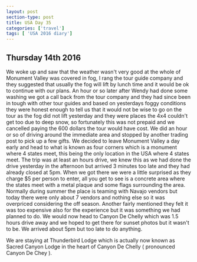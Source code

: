 ```yaml
---
layout: post
section-type: post
title: USA Day 35
categories: ['travel']
tags: [ 'USA 2016 diary']
---
```

## Thursday 14th 2016  

We woke up and saw that the weather wasn't very good at the whole of Monument Valley was covered in fog, I rang the tour guide company and they suggested that usually the fog will lift by lunch time and it would be ok to continue with our plans. An hour or so later after Wendy had done some washing we got a call back from the tour company and they had since been in tough with other tour guides and based on yesterdays foggy conditions they were honest enough to tell us that it would not be wise to go on the tour as the fog did not lift yesterday and they were places the 4x4 couldn't get too due to deep snow, so fortunately this was not prepaid and we cancelled paying the 600 dollars the tour would have cost. We did an hour or so of driving around the immediate area and stopped by another trading post to pick up a few gifts. We decided to leave Monument Valley a day early and head to what is known as four corners which is a monument where 4 states meet, this being the only location in the USA where 4 states meet. The trip was at least an hours drive, we knew this as we had done the drive yesterday in the afternoon but arrived 3 minutes too late and they had already closed at 5pm. When we got there we were a little surprised as they charge $5 per person to enter, all you get to see is a concrete area where the states meet with a metal plaque and some flags surrounding the area. Normally during summer the place is teaming with Navajo vendors but today there were only about 7 vendors and nothing else so it was overpriced considering the off season. Another fairly mentioned they felt it was too expensive also for the experience but it was something we had planned to do.
We would now head to Canyon De Chelly which was 1.5 hours drive away and we hoped to get there for sunset photos but it wasn't to be. We arrived about 5pm but too late to do anything.

We are staying at Thunderbird Lodge which is actually now known as Sacred Canyon Lodge in the heart of Canyon De Chelly ( pronounced Canyon De Chey ).
